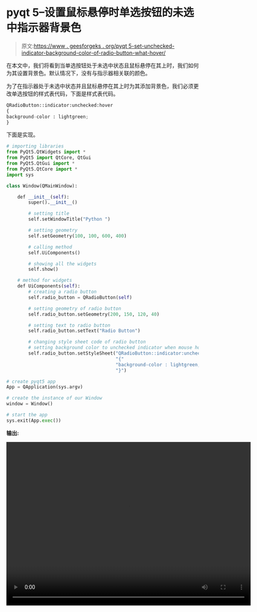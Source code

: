# pyqt 5–设置鼠标悬停时单选按钮的未选中指示器背景色

> 原文:[https://www . geesforgeks . org/pyqt 5-set-unchecked-indicator-background-color-of-radio-button-what-hover/](https://www.geeksforgeeks.org/pyqt5-set-unchecked-indicator-background-color-of-radio-button-when-mouse-hover/)

在本文中，我们将看到当单选按钮处于未选中状态且鼠标悬停在其上时，我们如何为其设置背景色。默认情况下，没有与指示器相关联的颜色。

为了在指示器处于未选中状态并且鼠标悬停在其上时为其添加背景色，我们必须更改单选按钮的样式表代码，下面是样式表代码。

```py
QRadioButton::indicator:unchecked:hover
{
background-color : lightgreen;
}

```

下面是实现。

```py
# importing libraries
from PyQt5.QtWidgets import * 
from PyQt5 import QtCore, QtGui
from PyQt5.QtGui import * 
from PyQt5.QtCore import * 
import sys

class Window(QMainWindow):

    def __init__(self):
        super().__init__()

        # setting title
        self.setWindowTitle("Python ")

        # setting geometry
        self.setGeometry(100, 100, 600, 400)

        # calling method
        self.UiComponents()

        # showing all the widgets
        self.show()

    # method for widgets
    def UiComponents(self):
        # creating a radio button
        self.radio_button = QRadioButton(self)

        # setting geometry of radio button
        self.radio_button.setGeometry(200, 150, 120, 40)

        # setting text to radio button
        self.radio_button.setText("Radio Button")

        # changing style sheet code of radio button
        # setting background color to unchecked indicator when mouse hover over it
        self.radio_button.setStyleSheet("QRadioButton::indicator:unchecked:hover"
                                        "{"
                                        "background-color : lightgreen;"
                                        "}")

# create pyqt5 app
App = QApplication(sys.argv)

# create the instance of our Window
window = Window()

# start the app
sys.exit(App.exec())
```

**输出:**

<video class="wp-video-shortcode" id="video-395532-1" width="640" height="428" preload="metadata" controls=""><source type="video/mp4" src="https://media.geeksforgeeks.org/wp-content/uploads/20200407025608/Python-07-04-2020-02_55_50.mp4?_=1">[https://media.geeksforgeeks.org/wp-content/uploads/20200407025608/Python-07-04-2020-02_55_50.mp4](https://media.geeksforgeeks.org/wp-content/uploads/20200407025608/Python-07-04-2020-02_55_50.mp4)</video>